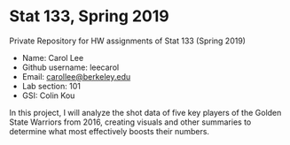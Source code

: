 # Stat 133, Spring 2019

Private Repository for HW assignments of Stat 133 (Spring 2019)

- Name: Carol Lee
- Github username: leecarol
- Email: carollee@berkeley.edu
- Lab section: 101
- GSI: Colin Kou

In this project, I will analyze the shot data of five key players of the Golden State Warriors from 2016, creating visuals and other summaries to determine what most effectively boosts their numbers.

